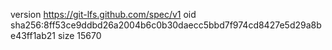 version https://git-lfs.github.com/spec/v1
oid sha256:8ff53ce9ddbd26a2004b6c0b30daecc5bbd7f974cd8427e5d29a8be43ff1ab21
size 15670
